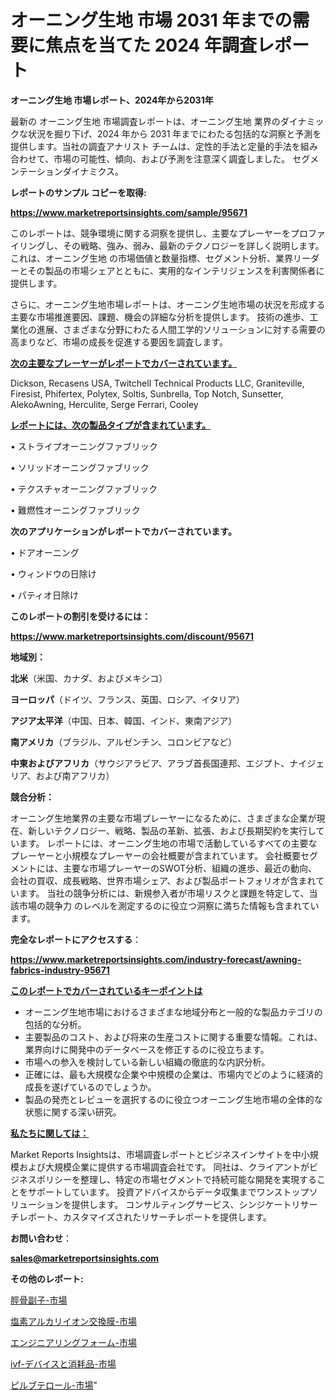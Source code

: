 # オーニング生地 市場 2031 年までの需要に焦点を当てた 2024 年調査レポート

<strong>オーニング生地 市場レポート、2024年から2031年</strong>

最新の オーニング生地 市場調査レポートは、オーニング生地 業界のダイナミックな状況を掘り下げ、2024 年から 2031 年までにわたる包括的な洞察と予測を提供します。当社の調査アナリスト チームは、定性的手法と定量的手法を組み合わせて、市場の可能性、傾向、および予測を注意深く調査しました。 セグメンテーションダイナミクス。



<strong>レポートのサンプル コピーを取得:</strong> <a href=https://www.marketreportsinsights.com/sample/95671>

<strong><u>https://www.marketreportsinsights.com/sample/95671</u></strong></a>

このレポートは、競争環境に関する洞察を提供し、主要なプレーヤーをプロファイリングし、その戦略、強み、弱み、最新のテクノロジーを詳しく説明します。 これは、オーニング生地 の市場価値と数量指標、セグメント分析、業界リーダーとその製品の市場シェアとともに、実用的なインテリジェンスを利害関係者に提供します。

さらに、オーニング生地市場レポートは、オーニング生地市場の状況を形成する主要な市場推進要因、課題、機会の詳細な分析を提供します。 技術の進歩、工業化の進展、さまざまな分野にわたる人間工学的ソリューションに対する需要の高まりなど、市場の成長を促進する要因を調査します。



<strong><u>次の主要なプレーヤーがレポートでカバーされています。</u></strong>

Dickson, Recasens USA, Twitchell Technical Products LLC, Graniteville, Firesist, Phifertex, Polytex, Soltis, Sunbrella, Top Notch, Sunsetter, AlekoAwning, Herculite, Serge Ferrari, Cooley



<strong><u><b>レポートには、次の製品タイプが含まれています。</b></u></strong>

• ストライプオーニングファブリック

• ソリッドオーニングファブリック

• テクスチャオーニングファブリック

• 難燃性オーニングファブリック



<strong><b>次のアプリケーションがレポートでカバーされています。</b></strong>

• ドアオーニング

• ウィンドウの日除け

• パティオ日除け



<strong><b>このレポートの割引を受けるには：</b></strong><a href=https://www.marketreportsinsights.com/discount/95671>

<strong><u>https://www.marketreportsinsights.com/discount/95671</u></strong></a>



<strong>地域別：</strong>



<strong>北米</strong>（米国、カナダ、およびメキシコ）



<strong>ヨーロッパ</strong>（ドイツ、フランス、英国、ロシア、イタリア）



<strong>アジア太平洋</strong>（中国、日本、韓国、インド、東南アジア）



<strong>南アメリカ</strong>（ブラジル、アルゼンチン、コロンビアなど）



<strong>中東およびアフリカ</strong>（サウジアラビア、アラブ首長国連邦、エジプト、ナイジェリア、および南アフリカ）



<strong>競合分析：</strong>

オーニング生地業界の主要な市場プレーヤーになるために、さまざまな企業が現在、新しいテクノロジー、戦略、製品の革新、拡張、および長期契約を実行しています。 レポートには、オーニング生地の市場で活動しているすべての主要なプレーヤーと小規模なプレーヤーの会社概要が含まれています。 会社概要セグメントには、主要な市場プレーヤーのSWOT分析、組織の進歩、最近の動向、会社の買収、成長戦略、世界市場シェア、および製品ポートフォリオが含まれています。 当社の競争分析には、新規参入者が市場リスクと課題を特定して、当該市場の競争力 のレベルを測定するのに役立つ洞察に満ちた情報も含まれています。



<strong>完全なレポートにアクセスする</strong>：

<a href=https://www.marketreportsinsights.com/industry-forecast/awning-fabrics-industry-95671>

<strong><u>https://www.marketreportsinsights.com/industry-forecast/awning-fabrics-industry-95671</u></strong></a>



<strong><u><b>このレポートでカバーされているキーポイントは</b></u></strong>
<ul>
  <li>オーニング生地市場におけるさまざまな地域分布と一般的な製品カテゴリの包括的な分析。</li>
  <li>主要製品のコスト、および将来の生産コストに関する重要な情報。これは、業界向けに開発中のデータベースを修正するのに役立ちます。</li>
  <li>市場への参入を検討している新しい組織の徹底的な内訳分析。</li>
  <li>正確には、最も大規模な企業や中規模の企業は、市場内でどのように経済的成長を遂げているのでしょうか。</li>
  <li>製品の発売とレビューを選択するのに役立つオーニング生地市場の全体的な状態に関する深い研究。</li>
</ul>


<strong><u><b>私たちに関しては：</b></u></strong>

Market Reports Insightsは、市場調査レポートとビジネスインサイトを中小規模および大規模企業に提供する市場調査会社です。 同社は、クライアントがビジネスポリシーを整理し、特定の市場セグメントで持続可能な開発を実現することをサポートしています。 投資アドバイスからデータ収集までワンストップソリューションを提供します。 コンサルティングサービス、シンジケートリサーチレポート、カスタマイズされたリサーチレポートを提供します。



<strong><b>お問い合わせ</b></strong>：

<a href=mailto:sales@marketreportsinsights.com>

<strong><u>sales@marketreportsinsights.com</u></strong></a>



<strong>その他のレポート:</strong>

<a href=https://www.linkedin.com/pulse/脛骨副子-市場-2023-競争分析と事業成長-2030-trendsetters-testimonials-360-anal-eludf/>脛骨副子-市場</a>

<a href=https://www.linkedin.com/pulse/塩素アルカリイオン交換膜-市場-2023-総合分析と事業成長戦略-2030-ekzhc/>塩素アルカリイオン交換膜-市場</a>

<a href=https://www.linkedin.com/pulse/エンジニアリングフォーム-市場-2023-年のダイナミクスとビジネストレンド-2030-pr-news-hub-avfaf/>エンジニアリングフォーム-市場</a>

<a href=https://www.linkedin.com/pulse/ivf-デバイスと消耗品-市場-2030-年までの需要に焦点を当てた-2023-年調査レポート-pr-news-hub-xwvof/>ivf-デバイスと消耗品-市場</a>

<a href=https://www.linkedin.com/pulse/ピルブテロール-市場-2023-新興市場-将来の動向と市場需要-2030-lurcf/>ピルブテロール-市場</a>"
